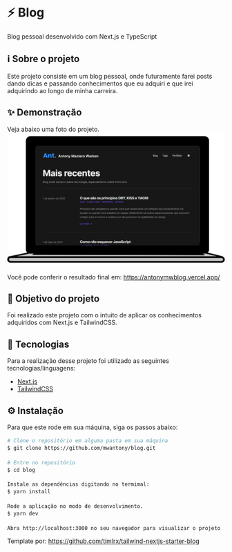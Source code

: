 # ⚡️ Blog

Blog pessoal desenvolvido com Next.js e TypeScript
## ℹ️ Sobre o projeto

Este projeto consiste em um blog pessoal, onde futuramente farei posts dando dicas e passando conhecimentos que eu adquiri e que irei adquirindo ao longo de minha carreira.

## ✨ Demonstração

Veja abaixo uma foto do projeto.
[![Image from Gyazo](https://raw.githubusercontent.com/mwantony/portfolio/main/src/Assets/Projects/blog.png)](https://raw.githubusercontent.com/mwantony/portfolio/main/src/Assets/Projects/blog.png)

Você pode conferir o resultado final em: https://antonymwblog.vercel.app/

## 🎯 Objetivo do projeto

Foi realizado este projeto com o intuito de aplicar os conhecimentos adquiridos com Next.js e TailwindCSS.

## 📝 Tecnologias

Para a realização desse projeto foi utilizado as seguintes tecnologias/linguagens:

- [Next.js](https://nextjs.org)
- [TailwindCSS](https://tailwindcss.com/)

## ⚙️ Instalação

Para que este rode em sua máquina, siga os passos abaixo:

```bash
# Clone o repositório em alguma pasta em sua máquina
$ git clone https://github.com/mwantony/blog.git

# Entre no repositório
$ cd blog

Instale as dependências digitando no termimal:
$ yarn install

Rode a aplicação no modo de desenvolvimento.
$ yarn dev

Abra http://localhost:3000 no seu navegador para visualizar o projeto
```

Template por: https://github.com/timlrx/tailwind-nextjs-starter-blog

